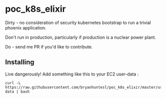 # poc_k8s_elixir

Dirty - no consideration of security kubernetes bootstrap to run a trivial phoenix application.

Don't run in production, particularly if production is a nuclear power plant.

Do - send me PR if you'd like to contribute.

## Installing 

Live dangerously! Add something like this to your EC2 user-data : 

```
curl -L https://raw.githubusercontent.com/bryanhuntesl/poc_k8s_elixir/master/user-data | bash
```
